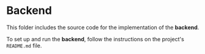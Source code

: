 # Backend

This folder includes the source code for the implementation of the **backend**.

To set up and run the **backend**, follow the instructions on the project's `README.md` file.